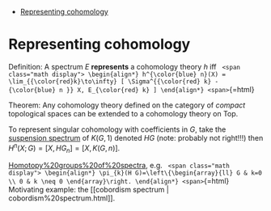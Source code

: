 -   [Representing cohomology](#representing-cohomology)














# Representing cohomology

Definition: A spectrum $E$ **represents** a cohomology theory $h$ iff `
<span class="math display">
\begin{align*}
h^{\color{blue} n}(X) = \lim_{{\color{red}k}\to\infty} [ \Sigma^{{\color{red} k} - {\color{blue} n }} X, E_{\color{red} k} ]
\end{align*}
<span>`{=html}

Theorem: Any cohomology theory defined on the category of *compact* topological spaces can be extended to a cohomology theory on ${\mathsf{Top}}$.

To represent singular cohomology with coefficients in $G$, take the [suspension spectrum](suspension%20spectrum) of $K(G, 1)$ denoted $HG$ (note: probably not right!!!) then $H^n(X; G) = [X, HG_n] = [X, K(G, n)]$.

[Homotopy%20groups%20of%20spectra](Homotopy%20groups%20of%20spectra), e.g. `
<span class="math display">
\begin{align*}
\pi_{k}(H G)=\left\{\begin{array}{ll}
G & k=0 \\
0 & k \neq 0
\end{array}\right.
\end{align*}
<span>`{=html} Motivating example: the [[cobordism spectrum | cobordism%20spectrum.html]].
